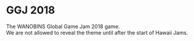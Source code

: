 # GGJ 2018
The WANOBINS Global Game Jam 2018 game.\
We are not allowed to reveal the theme until after the start of Hawaii Jams.